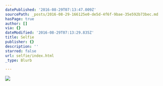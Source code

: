```yaml
---
datePublished: '2016-08-29T07:13:47.009Z'
sourcePath: _posts/2016-08-29-166125e0-de5d-4f6f-9bae-35e592b73bec.md
hasPage: true
author: []
via: {}
dateModified: '2016-08-29T07:13:29.835Z'
title: Selfie
publisher: {}
description: ''
starred: false
url: selfie/index.html
_type: Blurb

---
```

![](https://the-grid-user-content.s3-us-west-2.amazonaws.com/2e17c4c5-e6d5-4837-ba96-a07036301fbe.jpg)